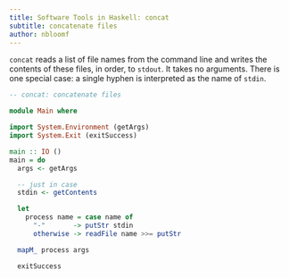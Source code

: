 ```yaml
---
title: Software Tools in Haskell: concat
subtitle: concatenate files
author: nbloomf
---
```


``concat`` reads a list of file names from the command line and writes the contents of these files, in order, to ``stdout``. It takes no arguments. There is one special case: a single hyphen is interpreted as the name of ``stdin``.


```haskell
-- concat: concatenate files

module Main where

import System.Environment (getArgs)
import System.Exit (exitSuccess)

main :: IO ()
main = do
  args <- getArgs

  -- just in case
  stdin <- getContents

  let
    process name = case name of
      "-"       -> putStr stdin
      otherwise -> readFile name >>= putStr

  mapM_ process args

  exitSuccess
```
